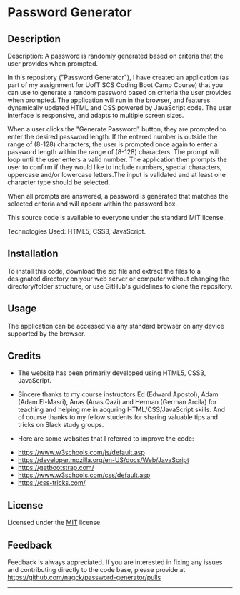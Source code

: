 # Password Generator

## Description
Description: A password is randomly generated based on criteria that the user provides when prompted. 

In this repository ("Password Generator"), I have created an application (as part of my assignment for UofT SCS Coding Boot Camp Course) that you can use to generate a random password based on criteria the user provides when prompted. The application will run in the browser, and features dynamically updated HTML and CSS powered by JavaScript code. The user interface is responsive, and adapts to multiple screen sizes.

When a user clicks the "Generate Password" button, they are prompted to enter the desired  password length. If the entered number is outside the range of (8-128) characters, the user is prompted  once again to enter a password length within the range of (8-128) characters. The prompt will loop until the user enters a valid number. The application then prompts the user to confirm if they would like to include numbers, special characters, uppercase and/or lowercase letters.The input is validated and at least one character type should be selected.

When all prompts are answered, a password is generated that matches the selected criteria and will appear within the password box.

This source code is available to everyone under the standard MIT license.

Technologies Used: HTML5, CSS3, JavaScript.

## Installation

To install this code, download the zip file and extract the files to a designated directory on your web server or computer without changing the directory/folder structure, or use GitHub's guidelines to clone the repository. 

## Usage 

The application can be accessed via any standard browser on any device supported by the browser.

## Credits

- The website has been primarily developed using HTML5, CSS3, JavaScript. 

- Sincere thanks to my course instructors Ed (Edward Apostol), Adam (Adam El-Masri), Anas (Anas Qazi) and Herman (German Arcila) for teaching and helping me in acquring HTML/CSS/JavaScript skills. And of course thanks to my fellow students for sharing valuable tips and tricks on Slack study groups.

- Here are some websites that I referred to improve the code:
* https://www.w3schools.com/js/default.asp
* https://developer.mozilla.org/en-US/docs/Web/JavaScript
* https://getbootstrap.com/
* https://www.w3schools.com/css/default.asp
* https://css-tricks.com/

## License
Licensed under the [MIT](https://choosealicense.com/licenses/mit/) license.

## Feedback
Feedback is always appreciated. If you are interested in fixing any issues and contributing directly to the code base, please provide at  https://github.com/nagck/password-generator/pulls

---

